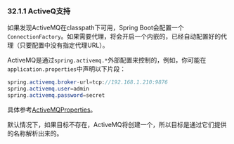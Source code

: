 ### 32.1.1 ActiveQ支持

如果发现ActiveMQ在classpath下可用，Spring Boot会配置一个`ConnectionFactory`。如果需要代理，将会开启一个内嵌的，已经自动配置好的代理（只要配置中没有指定代理URL）。

ActiveMQ是通过`spring.activemq.*`外部配置来控制的，例如，你可能在`application.properties`中声明以下片段：
```java
spring.activemq.broker-url=tcp://192.168.1.210:9876
spring.activemq.user=admin
spring.activemq.password=secret
```
具体参考[ActiveMQProperties](http://github.com/spring-projects/spring-boot/tree/master/spring-boot-autoconfigure/src/main/java/org/springframework/boot/autoconfigure/jms/activemq/ActiveMQProperties.java)。

默认情况下，如果目标不存在，ActiveMQ将创建一个，所以目标是通过它们提供的名称解析出来的。
